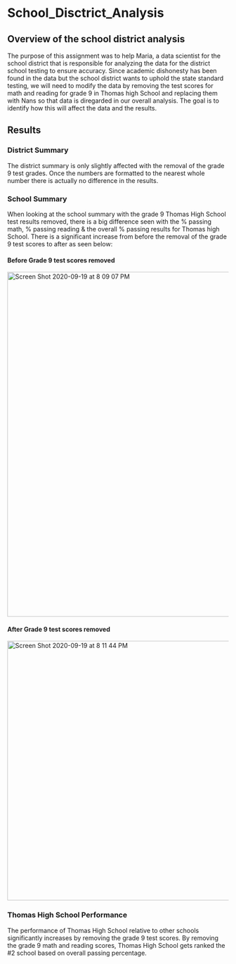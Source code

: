 # School_Disctrict_Analysis
## Overview of the school district analysis
The purpose of this assignment was to help Maria, a data scientist for the school district that is responsible for analyzing the data for the district school testing to ensure accuracy. Since academic dishonesty has been found in the data but the school district wants to uphold the state standard testing, we will need to modify the data by removing the test scores for math and reading for grade 9 in Thomas high School and replacing them with Nans so that data is diregarded in our overall analysis. The goal is to identify how this will affect the data and the results.
## Results
### District Summary
The district summary is only slightly affected with the removal of the grade 9 test grades. Once the numbers are formatted to the nearest whole number there is actually no difference in the results. 
### School Summary
When looking at the school summary with the grade 9 Thomas High School test results removed, there is a big difference seen with the % passing math, % passing reading & the overall % passing results for Thomas high School. There is a significant increase from before the removal of the grade 9 test scores to after as seen below: 
#### Before Grade 9 test scores removed
<img width="784" alt="Screen Shot 2020-09-19 at 8 09 07 PM" src="https://user-images.githubusercontent.com/69806770/93691503-15802b80-fab4-11ea-889c-292d4be4caf8.png">

#### After Grade 9 test scores removed
<img width="590" alt="Screen Shot 2020-09-19 at 8 11 44 PM" src="https://user-images.githubusercontent.com/69806770/93691529-71e34b00-fab4-11ea-9506-656a7edf6705.png">

### Thomas High School Performance 
The performance of Thomas High School relative to other schools significantly increases by removing the grade 9 test scores. By removing the grade 9 math and reading scores, Thomas High School gets ranked the #2 school based on overall passing percentage.
